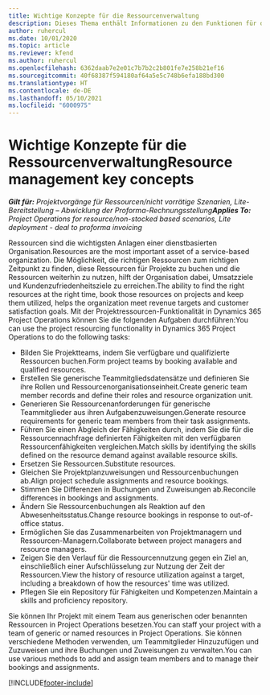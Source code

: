 ```yaml
---
title: Wichtige Konzepte für die Ressourcenverwaltung
description: Dieses Thema enthält Informationen zu den Funktionen für die Ressourcenverwaltung in Microsoft Dynamics Project Operations.
author: ruhercul
ms.date: 10/01/2020
ms.topic: article
ms.reviewer: kfend
ms.author: ruhercul
ms.openlocfilehash: 6362daab7e2e01c7b7b2c2b801fe7e258b21ef16
ms.sourcegitcommit: 40f68387f594180af64a5e5c748b6efa188bd300
ms.translationtype: HT
ms.contentlocale: de-DE
ms.lasthandoff: 05/10/2021
ms.locfileid: "6000975"
---
```

# <a name="resource-management-key-concepts"></a><span data-ttu-id="a101c-103">Wichtige Konzepte für die Ressourcenverwaltung</span><span class="sxs-lookup"><span data-stu-id="a101c-103">Resource management key concepts</span></span>

<span data-ttu-id="a101c-104">_**Gilt für:** Projektvorgänge für Ressourcen/nicht vorrätige Szenarien, Lite-Bereitstellung – Abwicklung der Proforma-Rechnungsstellung_</span><span class="sxs-lookup"><span data-stu-id="a101c-104">_**Applies To:** Project Operations for resource/non-stocked based scenarios, Lite deployment - deal to proforma invoicing_</span></span>

<span data-ttu-id="a101c-105">Ressourcen sind die wichtigsten Anlagen einer dienstbasierten Organisation.</span><span class="sxs-lookup"><span data-stu-id="a101c-105">Resources are the most important asset of a service-based organization.</span></span> <span data-ttu-id="a101c-106">Die Möglichkeit, die richtigen Ressourcen zum richtigen Zeitpunkt zu finden, diese Ressourcen für Projekte zu buchen und die Ressourcen weiterhin zu nutzen, hilft der Organisation dabei, Umsatzziele und Kundenzufriedenheitsziele zu erreichen.</span><span class="sxs-lookup"><span data-stu-id="a101c-106">The ability to find the right resources at the right time, book those resources on projects and keep them utilized, helps the organization meet revenue targets and customer satisfaction goals.</span></span> <span data-ttu-id="a101c-107">Mit der Projektressourcen-Funktionalität in Dynamics 365 Project Operations können Sie die folgenden Aufgaben durchführen:</span><span class="sxs-lookup"><span data-stu-id="a101c-107">You can use the project resourcing functionality in Dynamics 365 Project Operations to do the following tasks:</span></span>

- <span data-ttu-id="a101c-108">Bilden Sie Projektteams, indem Sie verfügbare und qualifizierte Ressourcen buchen.</span><span class="sxs-lookup"><span data-stu-id="a101c-108">Form project teams by booking available and qualified resources.</span></span>
- <span data-ttu-id="a101c-109">Erstellen Sie generische Teammitgliedsdatensätze und definieren Sie ihre Rollen und Ressourcenorganisationseinheit.</span><span class="sxs-lookup"><span data-stu-id="a101c-109">Create generic team member records and define their roles and resource organization unit.</span></span>
- <span data-ttu-id="a101c-110">Generieren Sie Ressourcenanforderungen für generische Teammitglieder aus ihren Aufgabenzuweisungen.</span><span class="sxs-lookup"><span data-stu-id="a101c-110">Generate resource requirements for generic team members from their task assignments.</span></span>
- <span data-ttu-id="a101c-111">Führen Sie einen Abgleich der Fähigkeiten durch, indem Sie die für die Ressourcennachfrage definierten Fähigkeiten mit den verfügbaren Ressourcenfähigkeiten vergleichen.</span><span class="sxs-lookup"><span data-stu-id="a101c-111">Match skills by identifying the skills defined on the resource demand against available resource skills.</span></span>
- <span data-ttu-id="a101c-112">Ersetzen Sie Ressourcen.</span><span class="sxs-lookup"><span data-stu-id="a101c-112">Substitute resources.</span></span>
- <span data-ttu-id="a101c-113">Gleichen Sie Projektplanzuweisungen und Ressourcenbuchungen ab.</span><span class="sxs-lookup"><span data-stu-id="a101c-113">Align project schedule assignments and resource bookings.</span></span>
- <span data-ttu-id="a101c-114">Stimmen Sie Differenzen in Buchungen und Zuweisungen ab.</span><span class="sxs-lookup"><span data-stu-id="a101c-114">Reconcile differences in bookings and assignments.</span></span>
- <span data-ttu-id="a101c-115">Ändern Sie Ressourcenbuchungen als Reaktion auf den Abwesenheitsstatus.</span><span class="sxs-lookup"><span data-stu-id="a101c-115">Change resource bookings in response to out-of-office status.</span></span>
- <span data-ttu-id="a101c-116">Ermöglichen Sie das Zusammenarbeiten von Projektmanagern und Ressourcen-Managern.</span><span class="sxs-lookup"><span data-stu-id="a101c-116">Collaborate between project managers and resource managers.</span></span>
- <span data-ttu-id="a101c-117">Zeigen Sie den Verlauf für die Ressourcennutzung gegen ein Ziel an, einschließlich einer Aufschlüsselung zur Nutzung der Zeit der Ressourcen.</span><span class="sxs-lookup"><span data-stu-id="a101c-117">View the history of resource utilization against a target, including a breakdown of how the resources' time was utilized.</span></span>
- <span data-ttu-id="a101c-118">Pflegen Sie ein Repository für Fähigkeiten und Kompetenzen.</span><span class="sxs-lookup"><span data-stu-id="a101c-118">Maintain a skills and proficiency repository.</span></span>


<span data-ttu-id="a101c-119">Sie können Ihr Projekt mit einem Team aus generischen oder benannten Ressourcen in Project Operations besetzen.</span><span class="sxs-lookup"><span data-stu-id="a101c-119">You can staff your project with a team of generic or named resources in Project Operations.</span></span> <span data-ttu-id="a101c-120">Sie können verschiedene Methoden verwenden, um Teammitglieder Hinzuzufügen und Zuzuweisen und ihre Buchungen und Zuweisungen zu verwalten.</span><span class="sxs-lookup"><span data-stu-id="a101c-120">You can use various methods to add and assign team members and to manage their bookings and assignments.</span></span> 


[!INCLUDE[footer-include](../includes/footer-banner.md)]